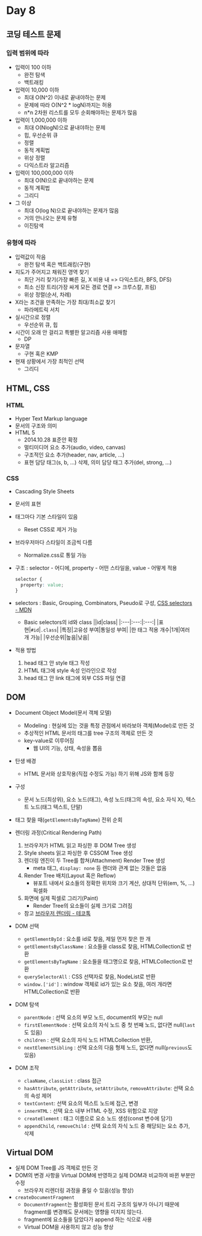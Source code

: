 # Day 8

## 코딩 테스트 문제

### 입력 범위에 따라

- 입력이 100 이하
  - 완전 탐색
  - 백트래킹
- 입력이 10,000 이하
  - 최대 O(N^2) 이내로 끝내야하는 문제
  - 문제에 따라 O(N^2 \* logN)까지는 허용
  - n\*n 2차원 리스트를 모두 순회해야하는 문제가 많음
- 입력이 1,000,000 이하
  - 최대 O(NlogN)으로 끝내야하는 문제
  - 힙, 우선순위 큐
  - 정렬
  - 동적 계획법
  - 위상 정렬
  - 다익스트라 알고리즘
- 입력이 100,000,000 이하
  - 최대 O(N)으로 끝내야하는 문제
  - 동적 계획법
  - 그리디
- 그 이상
  - 최대 O(log N)으로 끝내야하는 문제가 많음
  - 거의 안나오는 문제 유형
  - 이진탐색

### 유형에 따라

- 입력값이 작음
  - 완전 탐색 혹은 백트래킹(구현)
- 지도가 주어지고 채워진 영역 찾기
  - 최단 거리 찾기(가장 빠른 길, X 비용 내 => 다익스트라, BFS, DFS)
  - 최소 신장 트리(가장 싸게 모든 경로 연결 => 크루스칼, 프림)
  - 위상 정렬(순서, 차례)
- X라는 조건을 만족하는 가장 최대/최소값 찾기
  - 파라메트릭 서치
- 실시간으로 정렬
  - 우선순위 큐, 힙
- 시간이 오래 안 걸리고 특별한 알고리즘 사용 애매함
  - DP
- 문자열
  - 구현 혹은 KMP
- 현재 상황에서 가장 최적인 선택
  - 그리디

## HTML, CSS

### HTML

- Hyper Text Markup language
- 문서의 구조와 의미
- HTML 5
  - 2014.10.28 표준안 확정
  - 멀티미디어 요소 추가(audio, video, canvas)
  - 구조적인 요소 추가(header, nav, article, ...)
  - 표현 담당 태그(s, b, ...) 삭제, 의미 담당 태그 추가(del, strong, ...)

### CSS

- Cascading Style Sheets
- 문서의 표현
- 태그마다 기본 스타일이 있음
  - Reset CSS로 제거 가능
- 브라우저마다 스타일이 조금씩 다름
  - Normalize.css로 통일 가능
- 구조 : selector - 어디에, property - 어떤 스타일을, value - 어떻게 적용

  ```css
  selector {
    property: value;
  }
  ```

- selectors : Basic, Grouping, Combinators, Pseudo로 구성, [CSS selectors - MDN](https://developer.mozilla.org/ko/docs/Web/CSS/CSS_Selectors)

  - Basic selectors의 id와 class
    ||id|class|
    |:---|:---:|:---:|
    |표현|`#id`|`.class`|
    |특징|고유성 부여|통일성 부여|
    |한 태그 적용 개수|1개|여러 개 가능|
    |우선순위|높음|낮음|

- 적용 방법
  1. head 태그 안 style 태그 작성
  2. HTML 태그에 style 속성 인라인으로 작성
  3. head 태그 안 link 태그에 외부 CSS 파일 연결

## DOM

- Document Object Model(문서 객체 모델)
  - Modeling : 현실에 있는 것을 특정 관점에서 바라보아 객체(Model)로 만든 것
  - 추상적인 HTML 문서의 태그를 tree 구조의 객체로 만든 것
  - key-value로 이루어짐
    - 웹 UI의 기능, 상태, 속성을 뽑음
- 탄생 배경
  - HTML 문서와 상호작용(직접 수정도 가능) 하기 위해 JS와 함께 등장
- 구성
  - 문서 노드(최상위), 요소 노드(태그), 속성 노드(태그의 속성, 요소 자식 X), 텍스트 노드(태그 텍스트, 단말)
- 태그 찾을 때(`getElementsByTagName`) 전위 순회

- 렌더링 과정(Critical Rendering Path)
  1. 브라우저가 HTML 읽고 파싱한 후 DOM Tree 생성
  2. Style sheets 읽고 파싱한 후 CSSOM Tree 생성
  3. 렌더링 엔진이 두 Tree를 합쳐(Attachment) Render Tree 생성
     - meta 태그, `display: none` 등 렌더와 관계 없는 것들은 없음
  4. Render Tree 배치(Layout 혹은 Reflow)
     - 뷰포트 내에서 요소들의 정확한 위치와 크기 계산, 상대적 단위(em, %, ...) 픽셀화
  5. 화면에 실제 픽셀로 그리기(Paint)
     - Render Tree의 요소들이 실제 크기로 그려짐
  - 참고 [브라우저 렌더링 - 테코톡](https://www.youtube.com/watch?v=sJ14cWjrNis)
- DOM 선택

  - `getElementById` : 요소를 id로 찾음, 제일 먼저 찾은 한 개
  - `getElementsByClassName` : 요소들을 class로 찾음, HTMLCollection로 반환
  - `getElementsByTagName` : 요소들을 태그명으로 찾음, HTMLCollection로 반환
  - `querySelectorAll` : CSS 선택자로 찾음, NodeList로 반환
  - `window.['id']` : window 객체로 id가 있는 요소 찾음, 여러 개라면 HTMLCollection로 반환

- DOM 탐색

  - `parentNode` : 선택 요소의 부모 노드, document의 부모는 null
  - `firstElementNode` : 선택 요소의 자식 노드 중 첫 번째 노드, 없다면 null(`last`도 있음)
  - `children` : 선택 요소의 자식 노드 HTMLCollection 반환,
  - `nextElementSibling` : 선택 요소의 다음 형제 노드, 없다면 null(`previous`도 있음)

- DOM 조작
  - `claaName`, `classList` : class 접근
  - `hasAttribute`, `getAttribute`, `setAttribute`, `removeAttribute`: 선택 요소의 속성 제어
  - `textContent`: 선택 요소의 텍스트 노드에 접근, 변경
  - `innerHTML` : 선택 요소 내부 HTML 수정, XSS 위험으로 지양
  - `createElement` : 태그 이름으로 요소 노드 생성(const 변수에 담기)
  - `appendChild`, `removeChild` : 선택 요소의 자식 노드 중 해당되는 요소 추가, 삭제

## Virtual DOM

- 실제 DOM Tree를 JS 객체로 만든 것
- DOM의 변경 사항을 Virtual DOM에 반영하고 실제 DOM과 비교하여 바뀐 부분만 수정
  - 브라우저 리렌더링 과정을 줄일 수 있음(성능 향상)
- `createDocumentFragment`
  - `DocumentFragment`는 활성화된 문서 트리 구조의 일부가 아니기 때문에 fragment를 변경해도 문서에는 영향을 미치지 않는다.
  - fragment에 요소들을 담았다가 append 하는 식으로 사용
  - Virtual DOM을 사용하지 않고 성능 향상
